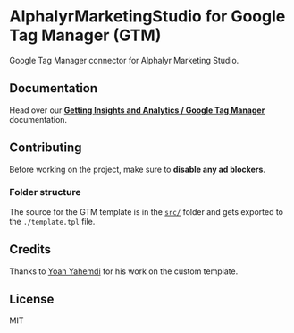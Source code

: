 # AlphalyrMarketingStudio for Google Tag Manager (GTM)

Google Tag Manager connector for Alphalyr Marketing Studio.

## Documentation

Head over our [**Getting Insights and Analytics / Google Tag Manager**](https://faq.alphalyr.com/knowledge/marketing-studio) documentation.

## Contributing

Before working on the project, make sure to **disable any ad blockers**.

### Folder structure

The source for the GTM template is in the [`src/`](src) folder and gets exported to the `./template.tpl` file.

## Credits

Thanks to [Yoan Yahemdi](https://tagexpert.fr/) for his work on the custom template.

## License

MIT